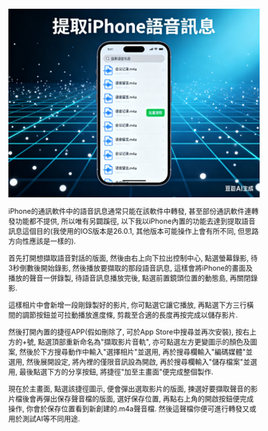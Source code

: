 [![](https://github.com/TechTutoPPT/Extract-iPhone-Voice-Message/blob/main/IMG_8416.PNG)](https://youtu.be/IFS-MkRkIEc)

iPhone的通訊軟件中的語音訊息通常只能在該軟件中轉發, 甚至部份通訊軟件連轉發功能都不提供, 所以唯有另闢蹊徑, 
以下我以iPhone內置的功能去達到提取語音訊息這個目的(我使用的IOS版本是26.0.1, 其他版本可能操作上會有所不同, 
但思路方向性應該是一樣的).

首先打開想擷取語音對話的版面, 然後由右上向下拉出控制中心, 點選螢幕錄影, 待3秒倒數後開始錄影, 
然後播放要擷取的那段語音訊息, 這樣會將iPhone的畫面及播放的聲音一併錄製, 待語音訊息播放完後, 
點選前置鏡頭位置的動態島, 再關閉錄影.

這樣相片中會新增一段剛錄製好的影片, 你可點選它讓它播放, 再點選下方三行橫間的調節按鈕並可拉動播放進度條, 
剪裁至合適的長度再按完成以儲存影片.

然後打開內置的捷徑APP(假如刪除了, 可於App Store中搜尋並再次安裝), 按右上方的+號, 點選頂部重新命名為"擷取影片音軌",
亦可點選左方更變圖示的顏色及圖案, 然後於下方搜尋動作中輸入"選擇相片"並選用, 
再於搜尋欄輸入"編碼媒體"並選用, 然後展開設定, 將內裡的僅限音訊設為開啟, 
再於搜尋欄輸入"儲存檔案"並選用, 
最後點選下方的分享按鈕, 將捷徑"加至主畫面"便完成整個製作.

現在於主畫面, 點選該捷徑圖示, 便會彈出選取影片的版面, 揀選好要擷取聲音的影片檔後會再彈出保存聲音檔的版面, 
選好保存位置, 再點右上角的開啟按鈕便完成操作, 你會於保存位置看到新創建的.m4a聲音檔.
然後這聲檔你便可進行轉發又或用於測試AI等不同用途.

